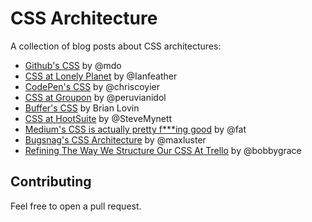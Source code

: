 # CSS Architecture

A collection of blog posts about CSS architectures:

* [Github's CSS](http://markdotto.com/2014/07/23/githubs-css/) by @mdo
* [CSS at Lonely Planet](http://ianfeather.co.uk/css-at-lonely-planet/) by @Ianfeather
* [CodePen's CSS](http://codepen.io/chriscoyier/blog/codepens-css) by @chriscoyier
* [CSS at Groupon](http://mikeaparicio.com/2014/08/10/css-at-groupon/) by @peruvianidol
* [Buffer's CSS](http://blog.brianlovin.com/buffers-css/) by Brian Lovin
* [CSS at HootSuite](http://code.hootsuite.com/css-at-hootsuite/) by @SteveMynett
* [Medium's CSS is actually pretty f***ing good](https://medium.com/@fat/mediums-css-is-actually-pretty-fucking-good-b8e2a6c78b06) by @fat
* [Bugsnag's CSS Architecture](https://bugsnag.com/blog/bugsnags-css-architecture) by @maxluster
* [Refining The Way We Structure Our CSS At Trello](http://blog.trello.com/refining-the-way-we-structure-our-css-at-trello/) by @bobbygrace

## Contributing

Feel free to open a pull request.
